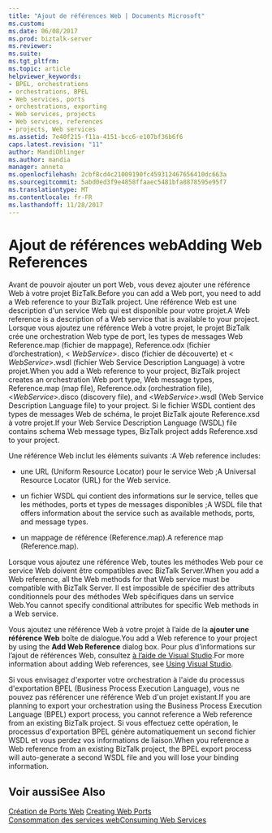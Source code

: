 ```yaml
---
title: "Ajout de références Web | Documents Microsoft"
ms.custom: 
ms.date: 06/08/2017
ms.prod: biztalk-server
ms.reviewer: 
ms.suite: 
ms.tgt_pltfrm: 
ms.topic: article
helpviewer_keywords:
- BPEL, orchestrations
- orchestrations, BPEL
- Web services, ports
- orchestrations, exporting
- Web services, projects
- Web services, references
- projects, Web services
ms.assetid: 7e40f215-f11a-4151-bcc6-e107bf36b6f6
caps.latest.revision: "11"
author: MandiOhlinger
ms.author: mandia
manager: anneta
ms.openlocfilehash: 2cbf8cd4c21009190fc459312467656410dc663a
ms.sourcegitcommit: 5abd0ed3f9e4858ffaaec5481bfa8878595e95f7
ms.translationtype: MT
ms.contentlocale: fr-FR
ms.lasthandoff: 11/28/2017
---
```

# <a name="adding-web-references"></a><span data-ttu-id="75b48-102">Ajout de références web</span><span class="sxs-lookup"><span data-stu-id="75b48-102">Adding Web References</span></span>
<span data-ttu-id="75b48-103">Avant de pouvoir ajouter un port Web, vous devez ajouter une référence Web à votre projet BizTalk.</span><span class="sxs-lookup"><span data-stu-id="75b48-103">Before you can add a Web port, you need to add a Web reference to your BizTalk project.</span></span> <span data-ttu-id="75b48-104">Une référence Web est une description d'un service Web qui est disponible pour votre projet.</span><span class="sxs-lookup"><span data-stu-id="75b48-104">A Web reference is a description of a Web service that is available to your project.</span></span> <span data-ttu-id="75b48-105">Lorsque vous ajoutez une référence Web à votre projet, le projet BizTalk crée une orchestration Web type de port, les types de messages Web Reference.map (fichier de mappage), Reference.odx (fichier d’orchestration), \< *WebService*\>. disco (fichier de découverte) et \< *WebService*\>.wsdl (fichier Web Service Description Language) à votre projet.</span><span class="sxs-lookup"><span data-stu-id="75b48-105">When you add a Web reference to your project, BizTalk project creates an orchestration Web port type, Web message types, Reference.map (map file), Reference.odx (orchestration file), \<*WebService*\>.disco (discovery file), and \<*WebService*\>.wsdl (Web Service Description Language file) to your project.</span></span> <span data-ttu-id="75b48-106">Si le fichier WSDL contient des types de messages Web de schéma, le projet BizTalk ajoute Reference.xsd à votre projet.</span><span class="sxs-lookup"><span data-stu-id="75b48-106">If your Web Service Description Language (WSDL) file contains schema Web message types, BizTalk project adds Reference.xsd to your project.</span></span>  
  
 <span data-ttu-id="75b48-107">Une référence Web inclut les éléments suivants :</span><span class="sxs-lookup"><span data-stu-id="75b48-107">A Web reference includes:</span></span>  
  
-   <span data-ttu-id="75b48-108">une URL (Uniform Resource Locator) pour le service Web ;</span><span class="sxs-lookup"><span data-stu-id="75b48-108">A Universal Resource Locator (URL) for the Web service.</span></span>  
  
-   <span data-ttu-id="75b48-109">un fichier WSDL qui contient des informations sur le service, telles que les méthodes, ports et types de messages disponibles ;</span><span class="sxs-lookup"><span data-stu-id="75b48-109">A WSDL file that offers information about the service such as available methods, ports, and message types.</span></span>  
  
-   <span data-ttu-id="75b48-110">un mappage de référence (Reference.map).</span><span class="sxs-lookup"><span data-stu-id="75b48-110">A reference map (Reference.map).</span></span>  
  
 <span data-ttu-id="75b48-111">Lorsque vous ajoutez une référence Web, toutes les méthodes Web pour ce service Web doivent être compatibles avec BizTalk Server.</span><span class="sxs-lookup"><span data-stu-id="75b48-111">When you add a Web reference, all the Web methods for that Web service must be compatible with BizTalk Server.</span></span> <span data-ttu-id="75b48-112">Il est impossible de spécifier des attributs conditionnels pour des méthodes Web spécifiques dans un service Web.</span><span class="sxs-lookup"><span data-stu-id="75b48-112">You cannot specify conditional attributes for specific Web methods in a Web service.</span></span>  
  
 <span data-ttu-id="75b48-113">Vous ajoutez une référence Web à votre projet à l’aide de la **ajouter une référence Web** boîte de dialogue.</span><span class="sxs-lookup"><span data-stu-id="75b48-113">You add a Web reference to your project by using the **Add Web Reference** dialog box.</span></span> <span data-ttu-id="75b48-114">Pour plus d’informations sur l’ajout de références Web, consultez [à l’aide de Visual Studio](../core/using-visual-studio.md).</span><span class="sxs-lookup"><span data-stu-id="75b48-114">For more information about adding Web references, see [Using Visual Studio](../core/using-visual-studio.md).</span></span>  
  
 <span data-ttu-id="75b48-115">Si vous envisagez d'exporter votre orchestration à l'aide du processus d'exportation BPEL (Business Process Execution Language), vous ne pouvez pas référencer une référence Web d'un projet existant.</span><span class="sxs-lookup"><span data-stu-id="75b48-115">If you are planning to export your orchestration using the Business Process Execution Language (BPEL) export process, you cannot reference a Web reference from an existing BizTalk project.</span></span> <span data-ttu-id="75b48-116">Si vous effectuez cette opération, le processus d'exportation BPEL génère automatiquement un second fichier WSDL et vous perdez vos informations de liaison.</span><span class="sxs-lookup"><span data-stu-id="75b48-116">When you reference a Web reference from an existing BizTalk project, the BPEL export process will auto-generate a second WSDL file and you will lose your binding information.</span></span>  
  
## <a name="see-also"></a><span data-ttu-id="75b48-117">Voir aussi</span><span class="sxs-lookup"><span data-stu-id="75b48-117">See Also</span></span>  
 <span data-ttu-id="75b48-118">[Création de Ports Web](../core/creating-web-ports.md) </span><span class="sxs-lookup"><span data-stu-id="75b48-118">[Creating Web Ports](../core/creating-web-ports.md) </span></span>  
 [<span data-ttu-id="75b48-119">Consommation des services web</span><span class="sxs-lookup"><span data-stu-id="75b48-119">Consuming Web Services</span></span>](../core/consuming-web-services.md)